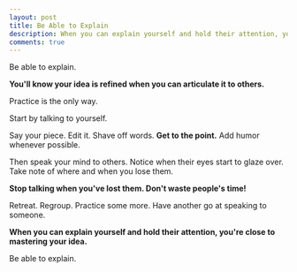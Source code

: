 ```yaml
---
layout: post
title: Be Able to Explain
description: When you can explain yourself and hold their attention, you're close to mastering.
comments: true
---
```

Be able to explain.

**You'll know your idea is refined when you can articulate it to others.**

Practice is the only way.

Start by talking to yourself.

Say your piece.  Edit it.  Shave off words.  **Get to the point.**  Add humor whenever possible.

Then speak your mind to others.  Notice when their eyes start to glaze over.  Take note of where and when you lose them.

**Stop talking when you've lost them. Don't waste people's time!**

Retreat. Regroup. Practice some more. Have another go at speaking to someone.

**When you can explain yourself and hold their attention, you're close to mastering your idea.**

Be able to explain.
